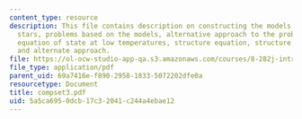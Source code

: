 ```yaml
---
content_type: resource
description: This file contains description on constructing the models for white dwarf
  stars, problems based on the models, alternative approach to the problem that includes
  equation of state at low temperatures, structure equation, structure equation, results
  and alternate approach.
file: https://ol-ocw-studio-app-qa.s3.amazonaws.com/courses/8-282j-introduction-to-astronomy-spring-2006/5a5ca6950dcb17c32041c244a4ebae12_compset3.pdf
file_type: application/pdf
parent_uid: 69a7416e-f890-2958-1833-5072202dfe0a
resourcetype: Document
title: compset3.pdf
uid: 5a5ca695-0dcb-17c3-2041-c244a4ebae12
---
```

